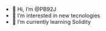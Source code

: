 - 👋 Hi, I’m @PB92J
- 👀 I’m interested in new tecnologies
- 🌱 I’m currently learning Solidity

<!---
PB92J/PB92J is a ✨ special ✨ repository because its `README.md` (this file) appears on your GitHub profile.
You can click the Preview link to take a look at your changes.
--->
